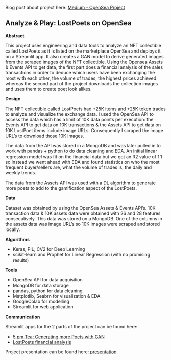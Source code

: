 Blog post about project here: [Medium - OpenSea Project](https://medium.com/@zey-o/lost-poets-on-the-loose-sleeping-interlocutors-1d7696d25a3b)

## Analyze & Play: LostPoets on OpenSea

**Abstract**

This project uses engineering and data tools to analyze an NFT collectible called LostPoets as it is listed on the marketplace OpenSea and deploys it on a Streamlit app. It also creates a GAN model to derive generated images from the scraped images of the NFT collectible. Using the Opensea Assets & Events API to get data, the first part does a financial analysis of the sales transactions in order to deduce which users have been exchanging the most with each other, the volume of trades, the highest prices achieved whereas the second part of the project downloads the collection images and uses them to create poet look alikes. 

**Design**

The NFT collectible called LostPoets had +25K items and +25K token trades to analyze and visualize the exchange data. I used the OpenSea API to access the data which has a limit of 10K data points per execution: the Events API to get data on 10K transactions & the Assets API to get data on 10K LostPoet items include image URLs. Consequently I scraped the image URL’s to download those 10K images. 

The data from the API was stored in a MongoDB and was later pulled in to work with pandas + python to do data cleaning and EDA. An initial linear regression model was fit on the financial data but we got an R2 value of 1.1 so instead we went ahead with EDA and found statistics on who the most frequent buyer/sellers are, what the volume of trades is, the daily and weekly trends. 

The data from the Assets API was used with a DL algorithm to generate more poets to add to the gamification aspect of the LostPoets. 

**Data**

Dataset was obtained by using the OpenSea Assets & Events API’s. 
10K transaction data & 10K assets data were obtained with 26 and 28 features consecutively. 
This data was stored on a MongoDB. 
One of the columns in the assets data was image URL’s so 10K images were scraped and stored locally. 

**Algorithms**
- Keras, PIL, CV2 for Deep Learning 
- scikit-learn and Prophet for Linear Regression (with no promising results) 

**Tools**
- OpenSea API for data acquisition
- MongoDB for data storage
- pandas, python for data cleaning 
- Matplotlib, Seabrn for visualization & EDA 
- GoogleColab for modelling 
- Streamlit for web application  

**Communication**

Streamlit apps for the 2 parts of the project can be found here: 
- [5 pm Tea: Generating more Poets with GAN](https://share.streamlit.io/zey-o/engineering_opensea_lostpoets/main/gan_poets.py)
- [LostPoets financial analysis](https://share.streamlit.io/zey-o/engineering_opensea_lostpoets/main/financial_sales_streamlit.py)

Project presentation can be found here: [presentation](https://github.com/zey-o/Engineering_OpenSea_LostPoets/blob/main/Presentation_OpenSea_LostPoets.pdf)

